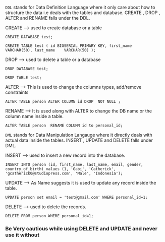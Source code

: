 `DDL` stands for Data Definition Language where it only care about how to structure the data i.e deals with the tables and database. CREATE , DROP , ALTER and RENAME falls under the DDL. <br />

CREATE --> used to create database or a table <br />

`CREATE DATABASE test;` <br />

`CREATE TABLE test (
    id BIGSERIAL PRIMARY KEY,
    first_name   VARCHAR(50),
    last_name    VARCHAR(50)
);`                       <br />

DROP --> used to delete a table or a database <br />

`DROP DATABASE test;` <br />

`DROP TABLE test;`    <br />

ALTER --> This is used to change the columns types, add/remove constraints <br />

`ALTER TABLE person ALTER COLUMN id DROP  NOT NULL ;` <br />

RENAME --> It is used along with ALTER to change the DB name or the column name inside a table. <br />

`ALTER TABLE person  RENAME COLUMN id to personal_id;` <br />

`DML` stands for Data Manipulation Langauge where it directly deals with actual data inside the tables. INSERT , UPDATE and DELETE falls under DML. <br />

INSERT --> used to insert a new record into the database.

`INSERT INTO person (id, first_name, last_name, email, gender, country_of_birth) values (1, 'Gabi', 'Catherick', 'gcatherick0@studiopress.com', 'Male', 'Indonesia');` <br />

UPDATE --> As Name suggests it is used to update any record inside the table. <br />

`UPDATE person set email = 'test@gmail.com' WHERE personal_id=1;` <br />

DELETE --> used to delete the records.

`DELETE FROM person WHERE personal_id=1;`

### Be Very cautious while using DELETE and UPDATE and never use it without 


